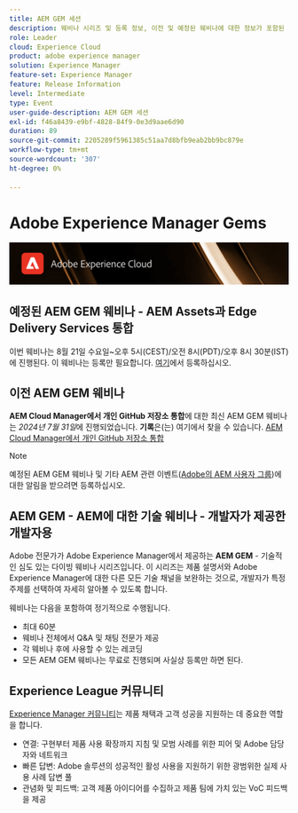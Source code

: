 ```yaml
---
title: AEM GEM 세션
description: 웨비나 시리즈 및 등록 정보, 이전 및 예정된 웨비나에 대한 정보가 포함된 AEM GEM의 랜딩 페이지입니다
role: Leader
cloud: Experience Cloud
product: adobe experience manager
solution: Experience Manager
feature-set: Experience Manager
feature: Release Information
level: Intermediate
type: Event
user-guide-description: AEM GEM 세션
exl-id: f46a8439-e9bf-4828-84f9-0e3d9aae6d90
duration: 89
source-git-commit: 2205289f5961385c51aa7d8bfb9eab2bb9bc879e
workflow-type: tm+mt
source-wordcount: '307'
ht-degree: 0%

---
```


# Adobe Experience Manager Gems

<img alt="디지털 환경" src="./assets/ADX_Gems.png"/>

## 예정된 AEM GEM 웨비나 - AEM Assets과 Edge Delivery Services 통합

이번 웨비나는 8월 21일 수요일~오후 5시(CEST)/오전 8시(PDT)/오후 8시 30분(IST)에 진행된다. 이 웨비나는 등록만 필요합니다. [여기](https://aem-augs.adobe.com/events/details/adobe-experience-manager-aem-learning-chapter-presents-aem-gems-integrating-aem-assets-with-edge-delivery-services/)에서 등록하십시오.

<!--  Remove the comment marks, and put the upcoming event in the below table

<table style="max-width: 1214px;">
<tr>
  <td style="vertical-align: top;">
    <a href="https://www.youtube.com/watch?v=f1T9XU9TCJU">
      <img alt="Experience League LIVE Oct 25" src="assets/Oct25_2022_exl_live_banner_web_1920_WebBanner.png">
    </a>
    <div>
      <a href="https://www.youtube.com/watch?v=f1T9XU9TCJU">
        <strong>Deliver the right offer at the right time with decision management</strong>
      </a>
      <br/><em>with Sandra Hausmann, Ben Tepfer, Brandon Poyfair, and Jason Hickey</em>
      <br/><em>October 25, 2022</em>
    </div>
  </td>
</tr>
</table>

-->

## 이전 AEM GEM 웨비나

**AEM Cloud Manager에서 개인 GitHub 저장소 통합**&#x200B;에 대한 최신 AEM GEM 웨비나는 *2024년 7월 31일*에 진행되었습니다.
**기록**은(는) 여기에서 찾을 수 있습니다.
[AEM Cloud Manager에서 개인 GitHub 저장소 통합](gems2024/private-github-for-aem-cloud-manager.md)

>[!NOTE]
>
> 예정된 AEM GEM 웨비나 및 기타 AEM 관련 이벤트([Adobe의 AEM 사용자 그룹](https://aem-augs.adobe.com/))에 대한 알림을 받으려면 등록하십시오.

## AEM GEM - AEM에 대한 기술 웨비나 - 개발자가 제공한 개발자용

Adobe 전문가가 Adobe Experience Manager에서 제공하는 **AEM GEM** - 기술적인 심도 있는 다이빙 웨비나 시리즈입니다. 이 시리즈는 제품 설명서와 Adobe Experience Manager에 대한 다른 모든 기술 채널을 보완하는 것으로, 개발자가 특정 주제를 선택하여 자세히 알아볼 수 있도록 합니다.

웨비나는 다음을 포함하여 정기적으로 수행됩니다.

* 최대 60분
* 웨비나 전체에서 Q&amp;A 및 채팅 전문가 제공
* 각 웨비나 후에 사용할 수 있는 레코딩
* 모든 AEM GEM 웨비나는 무료로 진행되며 사실상 등록만 하면 된다.

## Experience League 커뮤니티

[Experience Manager 커뮤니티](https://experienceleaguecommunities.adobe.com/t5/adobe-experience-manager/ct-p/adobe-experience-manager-community)는 제품 채택과 고객 성공을 지원하는 데 중요한 역할을 합니다.

* 연결: 구현부터 제품 사용 확장까지 지침 및 모범 사례를 위한 피어 및 Adobe 담당자와 네트워크
* 빠른 답변: Adobe 솔루션의 성공적인 활성 사용을 지원하기 위한 광범위한 실제 사용 사례 답변 풀
* 관념화 및 피드백: 고객 제품 아이디어를 수집하고 제품 팀에 가치 있는 VoC 피드백을 제공

